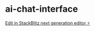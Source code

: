 # ai-chat-interface

[Edit in StackBlitz next generation editor ⚡️](https://stackblitz.com/~/github.com/Ulanxx/ai-chat-interface)